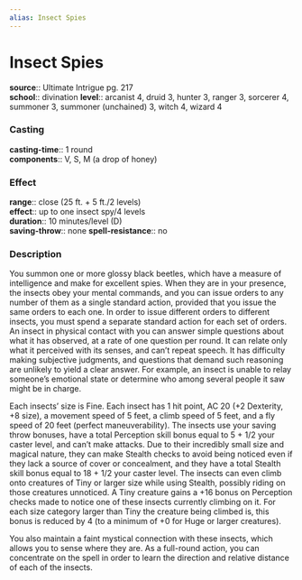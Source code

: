 ```yaml
---
alias: Insect Spies
---
```


# Insect Spies 

**source**:: Ultimate Intrigue pg. 217  
**school**:: divination
**level**:: arcanist 4, druid 3, hunter 3, ranger 3, sorcerer 4, summoner 3, summoner (unchained) 3, witch 4, wizard 4

### Casting 

**casting-time**:: 1 round  
**components**:: V, S, M (a drop of honey)

### Effect 

**range**:: close (25 ft. + 5 ft./2 levels)  
**effect**:: up to one insect spy/4 levels  
**duration**:: 10 minutes/level (D)  
**saving-throw**:: none
**spell-resistance**:: no

### Description 

You summon one or more glossy black beetles, which have a measure of intelligence and make for excellent spies. When they are in your presence, the insects obey your mental commands, and you can issue orders to any number of them as a single standard action, provided that you issue the same orders to each one. In order to issue different orders to different insects, you must spend a separate standard action for each set of orders. An insect in physical contact with you can answer simple questions about what it has observed, at a rate of one question per round. It can relate only what it perceived with its senses, and can’t repeat speech. It has difficulty making subjective judgments, and questions that demand such reasoning are unlikely to yield a clear answer. For example, an insect is unable to relay someone’s emotional state or determine who among several people it saw might be in charge.  
  
Each insects’ size is Fine. Each insect has 1 hit point, AC 20 (+2 Dexterity, +8 size), a movement speed of 5 feet, a climb speed of 5 feet, and a fly speed of 20 feet (perfect maneuverability). The insects use your saving throw bonuses, have a total Perception skill bonus equal to 5 + 1/2 your caster level, and can’t make attacks. Due to their incredibly small size and magical nature, they can make Stealth checks to avoid being noticed even if they lack a source of cover or concealment, and they have a total Stealth skill bonus equal to 18 + 1/2 your caster level. The insects can even climb onto creatures of Tiny or larger size while using Stealth, possibly riding on those creatures unnoticed. A Tiny creature gains a +16 bonus on Perception checks made to notice one of these insects currently climbing on it. For each size category larger than Tiny the creature being climbed is, this bonus is reduced by 4 (to a minimum of +0 for Huge or larger creatures).  
  
You also maintain a faint mystical connection with these insects, which allows you to sense where they are. As a full-round action, you can concentrate on the spell in order to learn the direction and relative distance of each of the insects.

